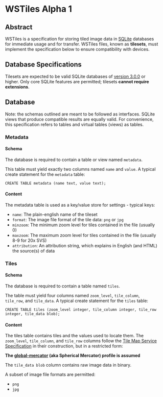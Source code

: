# WSTiles Alpha 1

## Abstract

WSTiles is a specification for storing tiled image data in
[SQLite](http://sqlite.org/) databases for immediate usage and for transfer.
WSTiles files, known as **tilesets**, must implement the specification below
to ensure compatibility with devices.

## Database Specifications

Tilesets are expected to be valid SQLite databases of
[version 3.0.0](http://sqlite.org/formatchng.html) or higher.
Only core SQLite features are permitted; tilesets **cannot require extensions**.

## Database

Note: the schemas outlined are meant to be followed as interfaces.
SQLite views that produce compatible results are equally valid.
For convenience, this specification refers to tables and virtual
tables (views) as tables.

### Metadata

#### Schema

The database is required to contain a table or view named `metadata`.

This table must yield exactly two columns named `name` and
`value`. A typical create statement for the `metadata` table:

    CREATE TABLE metadata (name text, value text);

#### Content

The metadata table is used as a key/value store for settings - typical keys:

* `name`: The plain-english name of the tileset
* `format`: The image file format of the tile data: `png` or `jpg`
* `minzoom`: The minimum zoom level for tiles contained in the file (usually 0)
* `maxzoom`: The maximum zoom level for tiles contained in the file (usually 8-9 for 20x SVS)
* `attribution`: An attribution string, which explains in English (and HTML) the source(s) of data

### Tiles

#### Schema

The database is required to contain a table named `tiles`.

The table must yield four columns named `zoom_level`, `tile_column`,
`tile_row`, and `tile_data`. A typical create statement for the `tiles` table:

    CREATE TABLE tiles (zoom_level integer, tile_column integer, tile_row integer, tile_data blob);

#### Content

The tiles table contains tiles and the values used to locate them.
The `zoom_level`, `tile_column`, and `tile_row` columns follow the
[Tile Map Service Specification](http://wiki.osgeo.org/wiki/Tile_Map_Service_Specification) in
their construction, but in a restricted form:

**The [global-mercator](http://wiki.osgeo.org/wiki/Tile_Map_Service_Specification#global-mercator) (aka Spherical Mercator) profile is assumed**

The `tile_data blob` column contains raw image data in binary.

A subset of image file formats are permitted:

* `png`
* `jpg`

